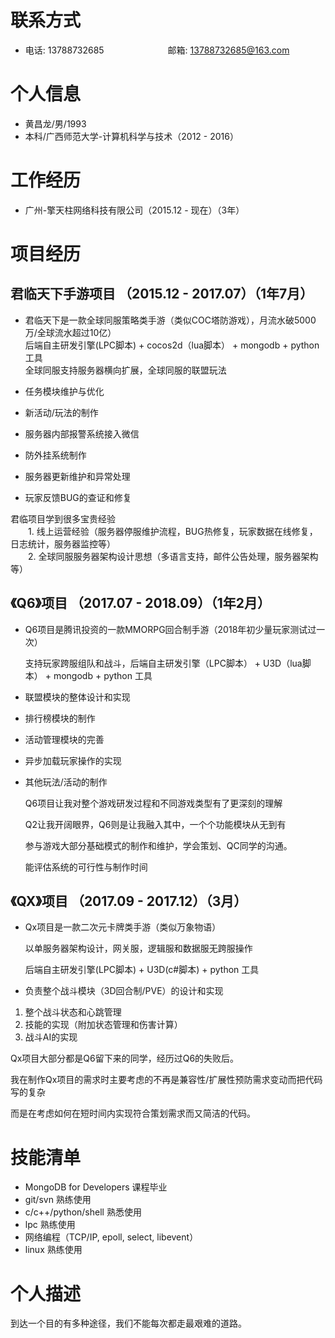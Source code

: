 # 联系方式
- 电话: 13788732685　　　　　　　 邮箱: 13788732685@163.com

# 个人信息
- 黄昌龙/男/1993
- 本科/广西师范大学-计算机科学与技术（2012 - 2016）

# 工作经历
- 广州-擎天柱网络科技有限公司（2015.12 - 现在）（3年）

# 项目经历

## 君临天下手游项目 （2015.12 - 2017.07）（1年7月）
- 君临天下是一款全球同服策略类手游（类似COC塔防游戏），月流水破5000万/全球流水超过10亿）
  <br/>后端自主研发引擎(LPC脚本) + cocos2d（lua脚本） + mongodb + python 工具
  <br/>全球同服支持服务器横向扩展，全球同服的联盟玩法
  
- 任务模块维护与优化
- 新活动/玩法的制作
- 服务器内部报警系统接入微信
- 防外挂系统制作
- 服务器更新维护和异常处理
- 玩家反馈BUG的查证和修复

君临项目学到很多宝贵经验
<br/>　　1. 线上运营经验（服务器停服维护流程，BUG热修复，玩家数据在线修复，日志统计，服务器监控等）  
　　2. 全球同服服务器架构设计思想（多语言支持，邮件公告处理，服务器架构等）</br>

## 《Q6》项目 （2017.07 - 2018.09）（1年2月）
- Q6项目是腾讯投资的一款MMORPG回合制手游（2018年初少量玩家测试过一次）

  支持玩家跨服组队和战斗，后端自主研发引擎（LPC脚本） + U3D（lua脚本） + mongodb + python 工具

- 联盟模块的整体设计和实现
- 排行榜模块的制作
- 活动管理模块的完善
- 异步加载玩家操作的实现
- 其他玩法/活动的制作

  Q6项目让我对整个游戏研发过程和不同游戏类型有了更深刻的理解
  
  Q2让我开阔眼界，Q6则是让我融入其中，一个个功能模块从无到有
  
  参与游戏大部分基础模式的制作和维护，学会策划、QC同学的沟通。
  
  能评估系统的可行性与制作时间

## 《QX》项目 （2017.09 - 2017.12）（3月）
- Qx项目是一款二次元卡牌类手游（类似万象物语）
  
  以单服务器架构设计，网关服，逻辑服和数据服无跨服操作
  
  后端自主研发引擎(LPC脚本) + U3D(c#脚本) + python 工具

- 负责整个战斗模块（3D回合制/PVE）的设计和实现
1. 整个战斗状态和心跳管理
2. 技能的实现（附加状态管理和伤害计算）
3. 战斗AI的实现

  Qx项目大部分都是Q6留下来的同学，经历过Q6的失败后。
  
  我在制作Qx项目的需求时主要考虑的不再是兼容性/扩展性预防需求变动而把代码写的复杂
  
  而是在考虑如何在短时间内实现符合策划需求而又简洁的代码。

# 技能清单
- MongoDB for Developers 课程毕业
- git/svn 熟练使用
- c/c++/python/shell 熟悉使用
- lpc 熟练使用
- 网络编程（TCP/IP, epoll, select, libevent）
- linux 熟练使用

# 个人描述
到达一个目的有多种途径，我们不能每次都走最艰难的道路。

